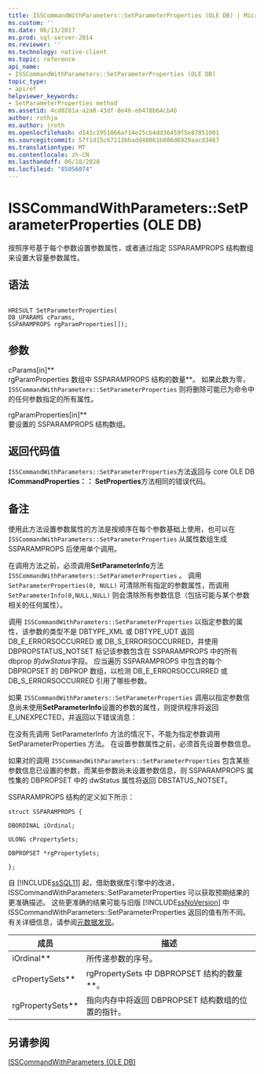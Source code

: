 ```yaml
---
title: ISSCommandWithParameters::SetParameterProperties (OLE DB) | Microsoft Docs
ms.custom: ''
ms.date: 06/13/2017
ms.prod: sql-server-2014
ms.reviewer: ''
ms.technology: native-client
ms.topic: reference
api_name:
- ISSCommandWithParameters::SetParameterProperties (OLE DB)
topic_type:
- apiref
helpviewer_keywords:
- SetParameterProperties method
ms.assetid: 4cd0281a-a2a0-43df-8e46-eb478b64cb4b
author: rothja
ms.author: jroth
ms.openlocfilehash: d141c1951066af14e25cb4dd36459f5e87051001
ms.sourcegitcommit: 57f1d15c67113bbadd40861b886d6929aacd3467
ms.translationtype: MT
ms.contentlocale: zh-CN
ms.lasthandoff: 06/18/2020
ms.locfileid: "85056074"
---
```

# <a name="isscommandwithparameterssetparameterproperties-ole-db"></a>ISSCommandWithParameters::SetParameterProperties (OLE DB)
  按照序号基于每个参数设置参数属性，或者通过指定 SSPARAMPROPS 结构数组来设置大容量参数属性。  
  
## <a name="syntax"></a>语法  
  
```  
  
HRESULT SetParameterProperties(  
DB_UPARAMS cParams,   
SSPARAMPROPS rgParamProperties[]);  
```  
  
## <a name="arguments"></a>参数  
 cParams[in]**  
 rgParamProperties 数组中 SSPARAMPROPS 结构的数量**。 如果此数为零， `ISSCommandWithParameters::SetParameterProperties` 则将删除可能已为命令中的任何参数指定的所有属性。  
  
 rgParamProperties[in]**  
 要设置的 SSPARAMPROPS 结构数组。  
  
## <a name="return-code-values"></a>返回代码值  
 `ISSCommandWithParameters::SetParameterProperties`方法返回与 core OLE DB **ICommandProperties：： SetProperties**方法相同的错误代码。  
  
## <a name="remarks"></a>备注  
 使用此方法设置参数属性的方法是按顺序在每个参数基础上使用，也可以在 `ISSCommandWithParameters::SetParameterProperties` 从属性数组生成 SSPARAMPROPS 后使用单个调用。  
  
 在调用方法之前，必须调用**SetParameterInfo**方法 `ISSCommandWithParameters::SetParameterProperties` 。 调用 `SetParameterProperties(0, NULL)` 可清除所有指定的参数属性，而调用 `SetParameterInfo(0,NULL,NULL)` 则会清除所有参数信息（包括可能与某个参数相关的任何属性）。  
  
 调用 `ISSCommandWithParameters::SetParameterProperties` 以指定参数的属性，该参数的类型不是 DBTYPE_XML 或 DBTYPE_UDT 返回 DB_E_ERRORSOCCURRED 或 DB_S_ERRORSOCCURRED，并使用 DBPROPSTATUS_NOTSET 标记该参数包含在 SSPARAMPROPS 中的所有 dbprop 的*dwStatus*字段。 应当遍历 SSPARAMPROPS 中包含的每个 DBPROPSET 的 DBPROP 数组，以检测 DB_E_ERRORSOCCURRED 或 DB_S_ERRORSOCCURRED 引用了哪些参数。  
  
 如果 `ISSCommandWithParameters::SetParameterProperties` 调用以指定参数信息尚未使用**SetParameterInfo**设置的参数的属性，则提供程序将返回 E_UNEXPECTED，并返回以下错误消息：  
  
 在没有先调用 SetParameterInfo 方法的情况下，不能为指定参数调用 SetParameterProperties 方法。 在设置参数属性之前，必须首先设置参数信息。  
  
 如果对的调用 `ISSCommandWithParameters::SetParameterProperties` 包含某些参数信息已设置的参数，而某些参数尚未设置参数信息，则 SSPARAMPROPS 属性集的 DBPROPSET 中的 dwStatus 属性将返回 DBSTATUS_NOTSET。  
  
 SSPARAMPROPS 结构的定义如下所示：  
  
 `struct SSPARAMPROPS {`  
  
 `DBORDINAL iOrdinal;`  
  
 `ULONG cPropertySets;`  
  
 `DBPROPSET *rgPropertySets;`  
  
 `};`  
  
 自 [!INCLUDE[ssSQL11](../../includes/sssql11-md.md)] 起，借助数据库引擎中的改进，ISSCommandWithParameters::SetParameterProperties 可以获取预期结果的更准确描述。 这些更准确的结果可能与旧版 [!INCLUDE[ssNoVersion](../../includes/ssnoversion-md.md)] 中 ISSCommandWithParameters::SetParameterProperties 返回的值有所不同。 有关详细信息，请参阅[元数据发现](../native-client/features/metadata-discovery.md)。  
  
|成员|描述|  
|------------|-----------------|  
|iOrdinal**|所传递参数的序号。|  
|cPropertySets**|rgPropertySets 中 DBPROPSET 结构的数量**。|  
|rgPropertySets**|指向内存中将返回 DBPROPSET 结构数组的位置的指针。|  
  
## <a name="see-also"></a>另请参阅  
 [ISSCommandWithParameters &#40;OLE DB&#41;](isscommandwithparameters-ole-db.md)  
  
  
